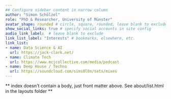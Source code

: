 ```yaml
---
## Configure sidebar content in narrow column
author: "Simon Schölzel"
role: "PhD & Researcher, University of Münster"
avatar_shape: rounded # circle, square, rounded, leave blank to exclude
show_social_links: true # specify social accounts in site config
audio_link_label:  # leave blank to exclude
link_list_label: "Interests" # bookmarks, elsewhere, etc.
link_list:
- name: Data Science & AI
  url: https://jack-clark.net/
- name: Climate Tech
  url: https://www.mcjcollective.com/media/podcast
- name: Deep House / Techno
  url: https://soundcloud.com/sims0l0n/sets/mixes
---
```


** index doesn't contain a body, just front matter above.
See about/list.html in the layouts folder **
